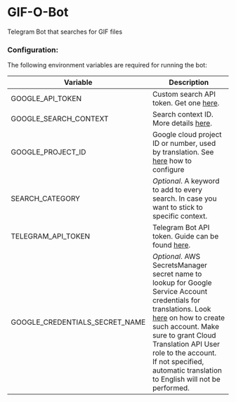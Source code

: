 # GIF-O-Bot
Telegram Bot that searches for GIF files

### Configuration:
The following environment variables are required for running the bot:

|Variable|Description|
|--------|-----------|
|GOOGLE_API_TOKEN|Custom search API token. Get one [here](https://developers.google.com/custom-search/v1/overview).|
|GOOGLE_SEARCH_CONTEXT|Search context ID. More details [here](https://developers.google.com/custom-search/v1/using_rest).|
|GOOGLE_PROJECT_ID|Google cloud project ID or number, used by translation. See [here](https://cloud.google.com/translate/docs/setup) how to configure|
|SEARCH_CATEGORY|*Optional*. A keyword to add to every search. In case you want to stick to specific context.|
|TELEGRAM_API_TOKEN|Telegram Bot API token. Guide can be found [here](https://core.telegram.org/bots).|
|GOOGLE_CREDENTIALS_SECRET_NAME|*Optional*. AWS SecretsManager secret name to lookup for Google Service Account credentials for translations. Look [here](https://cloud.google.com/docs/authentication/production#create_service_account) on how to create such account. Make sure to grant Cloud Translation API User role to the account. <br/>If not specified, automatic translation to English will not be performed.|

